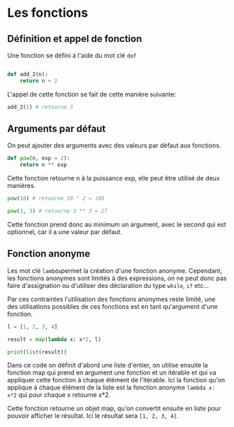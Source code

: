 # Les fonctions

## Définition et appel de fonction

Une fonction se défini à l'aide du mot clé `def`

```python

def add_2(n):
    return n + 2
```

L'appel de cette fonction se fait de cette manière suivante:

```python
add_2(1) # retourne 3
```

## Arguments par défaut

On peut ajouter des arguments avec des valeurs par défaut aux fonctions.

```python
def pow(n, exp = 2):
    return n ** exp
```
Cette fonction retourne n à la puissance exp, elle peut être utilisé de deux manières.

```python
pow(10) # retourne 10 ^ 2 = 100

pow(3, 3) # retourne 3 ** 3 = 27
```
Cette fonction prend donc au minimum un argument, avec le second qui est optionnel, car il a une valeur par défaut.

## Fonction anonyme

Les mot clé `lambda`permet la création d'une fonction anonyme. Cependant, les fonctions anonymes sont limités à des expressions, on ne peut donc pas faire d'assignation ou d'utiliser des déclaration du type `while`, `if` etc...

Par ces contraintes l'utilisation des fonctions anonymes reste limité, une des utilisations possibles de ces fonctions est en tant qu'argument d'une fonction.

```python
l = [1, 2, 3, 4]

result = map(lambda x: x*2, l)

print(list(result))
```

Dans ce code on définit d'abord une liste d'entier, on utilise ensuite la fonction map qui prend en argument une fonction et un itérable et qui va appliquer cette fonction à chaque élément de l'itérable. Ici la fonction qu'on applique à chaque élément de la liste est la fonction anonyme `lambda x: x*2` qui pour chaque x retourne x*2.

Cette fonction retourne un objet map, qu'on convertit ensuite en liste pour pouvoir afficher le résultat. Ici le résultat sera `[1, 2, 3, 4]`.